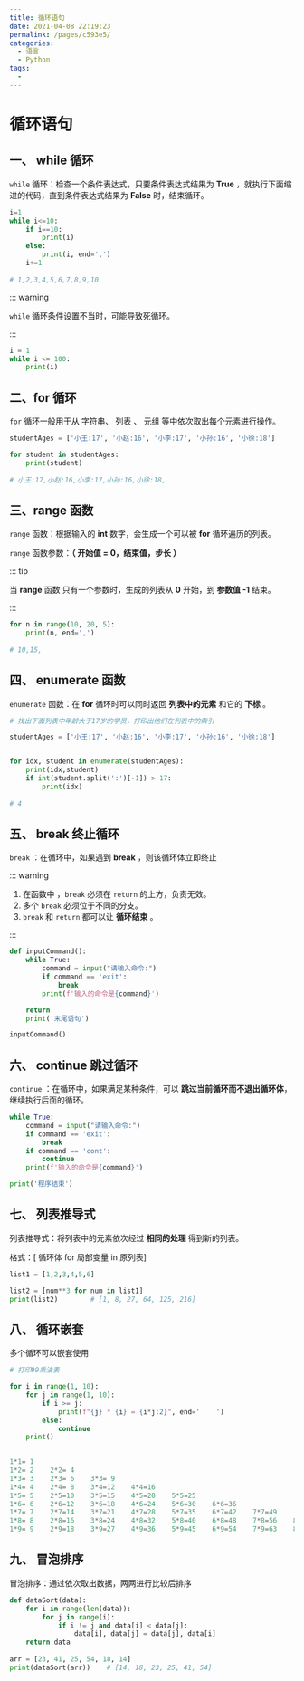 ```yaml
---
title: 循环语句
date: 2021-04-08 22:19:23
permalink: /pages/c593e5/
categories:
  - 语言
  - Python
tags:
  - 
---
```

# 循环语句

## 一、 while 循环

`while` 循环：检查一个条件表达式，只要条件表达式结果为 **True** ，就执行下面缩进的代码，直到条件表达式结果为 **False** 时，结束循环。

```python
i=1
while i<=10:
    if i==10:
        print(i)
    else:
        print(i, end=',')
    i+=1
    
# 1,2,3,4,5,6,7,8,9,10
```

::: warning

`while`  循环条件设置不当时，可能导致死循环。

:::

```python
i = 1
while i <= 100:
    print(i)
```

## 二、for 循环

`for` 循环一般用于从 字符串、 列表 、 元组 等中依次取出每个元素进行操作。

```python
studentAges = ['小王:17', '小赵:16', '小李:17', '小孙:16', '小徐:18']

for student in studentAges:
    print(student)
    
# 小王:17,小赵:16,小李:17,小孙:16,小徐:18,
```

## 三、range 函数

`range` 函数：根据输入的 **int** 数字，会生成一个可以被 **for** 循环遍历的列表。

`range` 函数参数：**（ 开始值 = 0，结束值，步长 ）**

::: tip

当 **range** 函数 只有一个参数时，生成的列表从 **0** 开始，到 **参数值 -1** 结束。

:::

```python
for n in range(10, 20, 5):
    print(n, end=',')
    
# 10,15,
```

## 四、 enumerate 函数

`enumerate` 函数：在 **for** 循环时可以同时返回 **列表中的元素** 和它的 **下标** 。

```python
# 找出下面列表中年龄大于17岁的学员，打印出他们在列表中的索引

studentAges = ['小王:17', '小赵:16', '小李:17', '小孙:16', '小徐:18']


for idx, student in enumerate(studentAges):
    print(idx,student)
    if int(student.split(':')[-1]) > 17:
        print(idx)
        
# 4
```

## 五、 break 终止循环

`break`  ：在循环中，如果遇到 **break** ，则该循环体立即终止

::: warning

1.  在函数中 ，`break` 必须在 `return` 的上方，负责无效。
2.   多个 `break` 必须位于不同的分支。
3.  `break` 和 `return` 都可以让 **循环结束** 。

:::

```python
def inputCommand():
    while True:
        command = input("请输入命令:")
        if command == 'exit':
            break
        print(f'输入的命令是{command}')

	return
    print('末尾语句')

inputCommand()
```

## 六、 continue 跳过循环

`continue`  ：在循环中，如果满足某种条件，可以 **跳过当前循环而不退出循环体**，继续执行后面的循环。

```python
while True:
    command = input("请输入命令:")
    if command == 'exit':
        break
    if command == 'cont':
        continue
    print(f'输入的命令是{command}')

print('程序结束')
```

## 七、 列表推导式

列表推导式：将列表中的元素依次经过 **相同的处理** 得到新的列表。

格式：[ 循环体 for 局部变量 in 原列表]

```python
list1 = [1,2,3,4,5,6]

list2 = [num**3 for num in list1]
print(list2)		# [1, 8, 27, 64, 125, 216]
```

## 八、 循环嵌套

多个循环可以嵌套使用

```python
# 打印99乘法表

for i in range(1, 10):
    for j in range(1, 10):
        if i >= j:
            print(f"{j} * {i} = {i*j:2}", end='    ')
        else:
            continue
    print()
 

1*1= 1    
1*2= 2    2*2= 4    
1*3= 3    2*3= 6    3*3= 9    
1*4= 4    2*4= 8    3*4=12    4*4=16    
1*5= 5    2*5=10    3*5=15    4*5=20    5*5=25    
1*6= 6    2*6=12    3*6=18    4*6=24    5*6=30    6*6=36    
1*7= 7    2*7=14    3*7=21    4*7=28    5*7=35    6*7=42    7*7=49    
1*8= 8    2*8=16    3*8=24    4*8=32    5*8=40    6*8=48    7*8=56    8*8=64    
1*9= 9    2*9=18    3*9=27    4*9=36    5*9=45    6*9=54    7*9=63    8*9=72    9*9=81 
```

## 九、 冒泡排序

冒泡排序：通过依次取出数据，两两进行比较后排序

```python
def dataSort(data):
    for i in range(len(data)):
        for j in range(i):
            if i != j and data[i] < data[j]:
                data[i], data[j] = data[j], data[i]
    return data
    
arr = [23, 41, 25, 54, 18, 14]
print(dataSort(arr))	# [14, 18, 23, 25, 41, 54]
```

